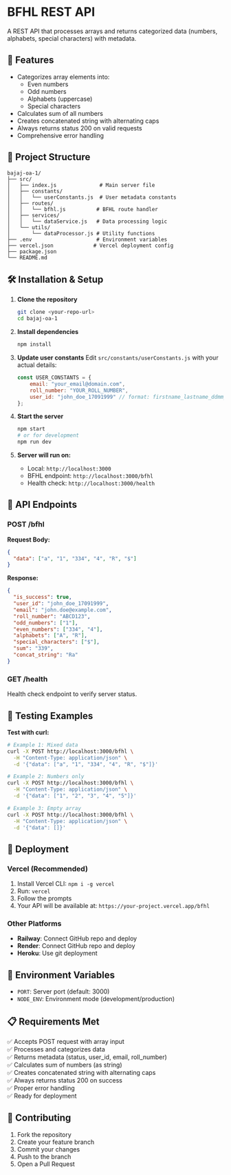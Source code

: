 # BFHL REST API

A REST API that processes arrays and returns categorized data (numbers, alphabets, special characters) with metadata.

## 🚀 Features

- Categorizes array elements into:
  - Even numbers
  - Odd numbers  
  - Alphabets (uppercase)
  - Special characters
- Calculates sum of all numbers
- Creates concatenated string with alternating caps
- Always returns status 200 on valid requests
- Comprehensive error handling

## 📁 Project Structure

```
bajaj-oa-1/
├── src/
│   ├── index.js              # Main server file
│   ├── constants/
│   │   └── userConstants.js  # User metadata constants
│   ├── routes/
│   │   └── bfhl.js          # BFHL route handler
│   ├── services/
│   │   └── dataService.js   # Data processing logic
│   └── utils/
│       └── dataProcessor.js # Utility functions
├── .env                     # Environment variables
├── vercel.json             # Vercel deployment config
├── package.json
└── README.md
```

## 🛠️ Installation & Setup

1. **Clone the repository**
   ```bash
   git clone <your-repo-url>
   cd bajaj-oa-1
   ```

2. **Install dependencies**
   ```bash
   npm install
   ```

3. **Update user constants**
   Edit `src/constants/userConstants.js` with your actual details:
   ```javascript
   const USER_CONSTANTS = {
       email: "your_email@domain.com",
       roll_number: "YOUR_ROLL_NUMBER", 
       user_id: "john_doe_17091999" // format: firstname_lastname_ddmmyyyy
   };
   ```

4. **Start the server**
   ```bash
   npm start
   # or for development
   npm run dev
   ```

5. **Server will run on:**
   - Local: `http://localhost:3000`
   - BFHL endpoint: `http://localhost:3000/bfhl`
   - Health check: `http://localhost:3000/health`

## 📡 API Endpoints

### POST /bfhl

**Request Body:**
```json
{
  "data": ["a", "1", "334", "4", "R", "$"]
}
```

**Response:**
```json
{
  "is_success": true,
  "user_id": "john_doe_17091999",
  "email": "john.doe@example.com",
  "roll_number": "ABCD123",
  "odd_numbers": ["1"],
  "even_numbers": ["334", "4"],
  "alphabets": ["A", "R"],
  "special_characters": ["$"],
  "sum": "339",
  "concat_string": "Ra"
}
```

### GET /health

Health check endpoint to verify server status.

## 🧪 Testing Examples

**Test with curl:**

```bash
# Example 1: Mixed data
curl -X POST http://localhost:3000/bfhl \
  -H "Content-Type: application/json" \
  -d '{"data": ["a", "1", "334", "4", "R", "$"]}'

# Example 2: Numbers only
curl -X POST http://localhost:3000/bfhl \
  -H "Content-Type: application/json" \
  -d '{"data": ["1", "2", "3", "4", "5"]}'

# Example 3: Empty array
curl -X POST http://localhost:3000/bfhl \
  -H "Content-Type: application/json" \
  -d '{"data": []}'
```

## 🚢 Deployment

### Vercel (Recommended)

1. Install Vercel CLI: `npm i -g vercel`
2. Run: `vercel`
3. Follow the prompts
4. Your API will be available at: `https://your-project.vercel.app/bfhl`

### Other Platforms

- **Railway**: Connect GitHub repo and deploy
- **Render**: Connect GitHub repo and deploy  
- **Heroku**: Use git deployment

## 🔧 Environment Variables

- `PORT`: Server port (default: 3000)
- `NODE_ENV`: Environment mode (development/production)

## 📋 Requirements Met

✅ Accepts POST request with array input  
✅ Processes and categorizes data  
✅ Returns metadata (status, user_id, email, roll_number)  
✅ Calculates sum of numbers (as string)  
✅ Creates concatenated string with alternating caps  
✅ Always returns status 200 on success  
✅ Proper error handling  
✅ Ready for deployment  

## 🤝 Contributing

1. Fork the repository
2. Create your feature branch
3. Commit your changes  
4. Push to the branch
5. Open a Pull Request
